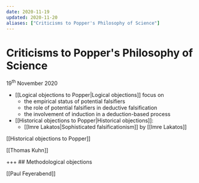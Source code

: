 ```yaml
---
date: 2020-11-19
updated: 2020-11-20
aliases: ["Criticisms to Popper's Philosophy of Science"]
---
```

# Criticisms to Popper's Philosophy of Science

<p class="date">19<sup>th</sup> November 2020</p>

- [[Logical objections to Popper|Logical objections]] focus on
	- the empirical status of potential falsifiers
	- the role of potential falsifiers in deductive falsification
	- the involvement of induction in a deduction-based process
- [[Historical objections to Popper|Historical objections]]:
	- [[Imre Lakatos|Sophisticated falsificationism]] by [[Imre Lakatos]]

[[Historical objections to Popper]]

[[Thomas Kuhn]]

+++ ## Methodological objections

[[Paul Feyerabend]]